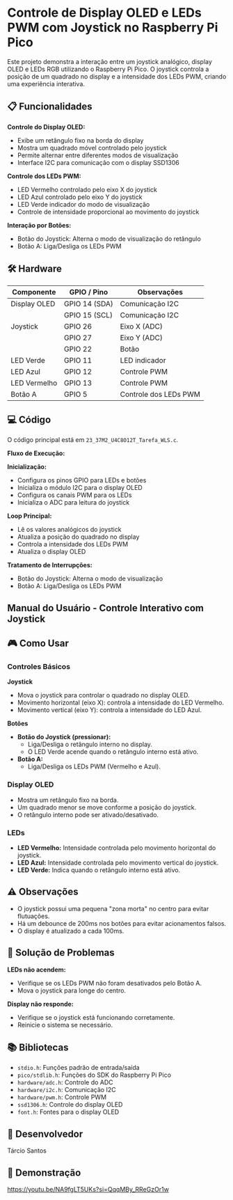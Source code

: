 # Controle de Display OLED e LEDs PWM com Joystick no Raspberry Pi Pico

Este projeto demonstra a interação entre um joystick analógico, display OLED e LEDs RGB utilizando o Raspberry Pi Pico. O joystick controla a posição de um quadrado no display e a intensidade dos LEDs PWM, criando uma experiência interativa.

## 📋 Funcionalidades

**Controle do Display OLED:**

*   Exibe um retângulo fixo na borda do display
*   Mostra um quadrado móvel controlado pelo joystick
*   Permite alternar entre diferentes modos de visualização
*   Interface I2C para comunicação com o display SSD1306

**Controle dos LEDs PWM:**

*   LED Vermelho controlado pelo eixo X do joystick
*   LED Azul controlado pelo eixo Y do joystick
*   LED Verde indicador do modo de visualização
*   Controle de intensidade proporcional ao movimento do joystick

**Interação por Botões:**

*   Botão do Joystick: Alterna o modo de visualização do retângulo
*   Botão A: Liga/Desliga os LEDs PWM

## 🛠 Hardware

| Componente     | GPIO / Pino | Observações                |
| -------------- | ----------- | -------------------------- |
| Display OLED   | GPIO 14 (SDA) | Comunicação I2C            |
|                | GPIO 15 (SCL) | Comunicação I2C            |
| Joystick       | GPIO 26     | Eixo X (ADC)               |
|                | GPIO 27     | Eixo Y (ADC)               |
|                | GPIO 22     | Botão                     |
| LED Verde      | GPIO 11     | LED indicador             |
| LED Azul       | GPIO 12     | Controle PWM               |
| LED Vermelho   | GPIO 13     | Controle PWM               |
| Botão A        | GPIO 5      | Controle dos LEDs PWM     |

## 💻 Código

O código principal está em `23_37M2_U4C8O12T_Tarefa_WLS.c`.

**Fluxo de Execução:**

**Inicialização:**

*   Configura os pinos GPIO para LEDs e botões
*   Inicializa o módulo I2C para o display OLED
*   Configura os canais PWM para os LEDs
*   Inicializa o ADC para leitura do joystick

**Loop Principal:**

*   Lê os valores analógicos do joystick
*   Atualiza a posição do quadrado no display
*   Controla a intensidade dos LEDs PWM
*   Atualiza o display OLED

**Tratamento de Interrupções:**

*   Botão do Joystick: Alterna o modo de visualização
*   Botão A: Liga/Desliga os LEDs PWM

## Manual do Usuário - Controle Interativo com Joystick

## 🎮 Como Usar

### Controles Básicos

**Joystick**

*   Mova o joystick para controlar o quadrado no display OLED.
*   Movimento horizontal (eixo X): controla a intensidade do LED Vermelho.
*   Movimento vertical (eixo Y): controla a intensidade do LED Azul.

**Botões**

*   **Botão do Joystick (pressionar):**
    *   Liga/Desliga o retângulo interno no display.
    *   O LED Verde acende quando o retângulo interno está ativo.
*   **Botão A:**
    *   Liga/Desliga os LEDs PWM (Vermelho e Azul).

### Display OLED

*   Mostra um retângulo fixo na borda.
*   Um quadrado menor se move conforme a posição do joystick.
*   O retângulo interno pode ser ativado/desativado.

### LEDs

*   **LED Vermelho:** Intensidade controlada pelo movimento horizontal do joystick.
*   **LED Azul:** Intensidade controlada pelo movimento vertical do joystick.
*   **LED Verde:** Indica quando o retângulo interno está ativo.

## ⚠️ Observações

*   O joystick possui uma pequena "zona morta" no centro para evitar flutuações.
*   Há um debounce de 200ms nos botões para evitar acionamentos falsos.
*   O display é atualizado a cada 100ms.

## 🔧 Solução de Problemas

**LEDs não acendem:**

*   Verifique se os LEDs PWM não foram desativados pelo Botão A.
*   Mova o joystick para longe do centro.

**Display não responde:**

*   Verifique se o joystick está funcionando corretamente.
*   Reinicie o sistema se necessário.

## 📚 Bibliotecas

*   `stdio.h`: Funções padrão de entrada/saída
*   `pico/stdlib.h`: Funções do SDK do Raspberry Pi Pico
*   `hardware/adc.h`: Controle do ADC
*   `hardware/i2c.h`: Comunicação I2C
*   `hardware/pwm.h`: Controle PWM
*   `ssd1306.h`: Controle do display OLED
*   `font.h`: Fontes para o display OLED

## 👥 Desenvolvedor

Tárcio Santos

## 🎥 Demonstração

https://youtu.be/NA9fgLT5UKs?si=QqqMBy_RReGzOr1w